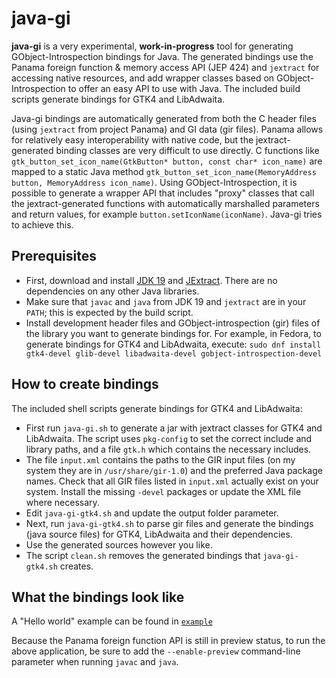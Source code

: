 # java-gi

**java-gi** is a very experimental, **work-in-progress** tool for generating GObject-Introspection bindings for Java. The generated bindings use the Panama foreign function & memory access API (JEP 424) and `jextract` for accessing native resources, and add wrapper classes based on GObject-Introspection to offer an easy API to use with Java. The included build scripts generate bindings for GTK4 and LibAdwaita.

Java-gi bindings are automatically generated from both the C header files (using `jextract` from project Panama) and GI data (gir files). Panama allows for relatively easy interoperability with native code, but the jextract-generated binding classes are very difficult to use directly. C functions like `gtk_button_set_icon_name(GtkButton* button, const char* icon_name)` are mapped to a static Java method `gtk_button_set_icon_name(MemoryAddress button, MemoryAddress icon_name)`. Using GObject-Introspection, it is possible to generate a wrapper API that includes "proxy" classes that call the jextract-generated functions with automatically marshalled parameters and return values, for example `button.setIconName(iconName)`. Java-gi tries to achieve this.

## Prerequisites

- First, download and install [JDK 19](https://jdk.java.net/19/) and [JExtract](https://jdk.java.net/jextract/). There are no dependencies on any other Java libraries.
- Make sure that `javac` and `java` from JDK 19 and `jextract` are in your `PATH`; this is expected by the build script.
- Install development header files and GObject-introspection (gir) files of the library you want to generate bindings for. For example, in Fedora, to generate bindings for GTK4 and LibAdwaita, execute: `sudo dnf install gtk4-devel glib-devel libadwaita-devel gobject-introspection-devel`

## How to create bindings

The included shell scripts generate bindings for GTK4 and LibAdwaita:
- First run `java-gi.sh` to generate a jar with jextract classes for GTK4 and LibAdwaita. The script uses `pkg-config` to set the correct include and library paths, and a file `gtk.h` which contains the necessary includes.
- The file `input.xml` contains the paths to the GIR input files (on my system they are in `/usr/share/gir-1.0`) and the preferred Java package names. Check that all GIR files listed in `input.xml` actually exist on your system. Install the missing `-devel` packages or update the XML file where necessary.
- Edit `java-gi-gtk4.sh` and update the output folder parameter.
- Next, run `java-gi-gtk4.sh` to parse gir files and generate the bindings (java source files) for GTK4, LibAdwaita and their dependencies.
- Use the generated sources however you like.
- The script `clean.sh` removes the generated bindings that `java-gi-gtk4.sh` creates.

## What the bindings look like

A "Hello world" example can be found in [`example`](https://github.com/jwharm/java-gi/blob/main/example/src/main/java/io/github/jwharm/javagi/example/HelloWorld.java)

Because the Panama foreign function API is still in preview status, to run the above application, be sure to add the `--enable-preview` command-line parameter when running `javac` and `java`.
